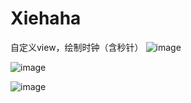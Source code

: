 # Xiehaha
自定义view，绘制时钟（含秒针）
![image](https://github.com/XieHaha/Xiehaha/blob/master/1.png "ScreenShot Of Font Samples")


![image](https://github.com/XieHaha/Xiehaha/blob/master/2.png "ScreenShot Of Font Samples")


![image](https://github.com/XieHaha/Xiehaha/blob/master/3.png "ScreenShot Of Font Samples")
